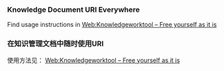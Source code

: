### Knowledge Document URI Everywhere
Find usage instructions in [Web:Knowledgeworktool – Free yourself as it is](https://knowledgeworktool.com/)
### 在知识管理文档中随时使用URI
使用方法见： [Web:Knowledgeworktool – Free yourself as it is](https://knowledgeworktool.com/)
